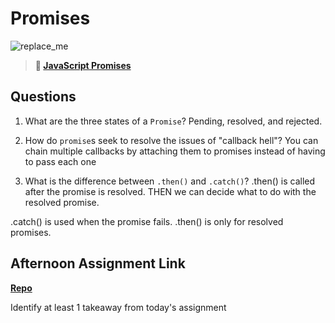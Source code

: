 # Promises

![replace_me](https://codeworks.blob.core.windows.net/public/assets/img/illustrations/placeholder.svg)

> **📖 [JavaScript Promises](https://codeworksacademy.com/fs-student-guide/resources/wk4/02-Promises)**

## Questions

1. What are the three states of a `Promise`?
   Pending, resolved, and rejected.
2. How do `promise`s seek to resolve the issues of "callback hell"?
   You can chain multiple callbacks by attaching them to promises instead of having to pass each one

3. What is the difference between `.then()` and `.catch()`?
   .then() is called after the promise is resolved. THEN we can decide what to do with the resolved promise.

.catch() is used when the promise fails. .then() is only for resolved promises.

## Afternoon Assignment Link

**[Repo](https://github.com/TobyComon/GregsList2)**

Identify at least 1 takeaway from today's assignment

